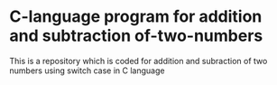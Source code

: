 # C-language program for addition and subtraction of-two-numbers
This is a repository which is coded for addition and subraction of two numbers using switch case in C language
